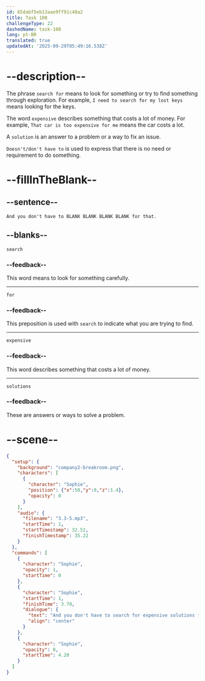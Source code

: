 ```yaml
---
id: 65dabf5eb13aae9ff91c40a2
title: Task 108
challengeType: 22
dashedName: task-108
lang: pt-BR
translated: true
updatedAt: '2025-09-29T05:49:16.538Z'
---
```


<!-- (Audio) Sophie: And you don't have to search for expensive solutions for that. -->

# --description--

The phrase `search for` means to look for something or try to find something through exploration. For example, `I need to search for my lost keys` means looking for the keys.

The word `expensive` describes something that costs a lot of money. For example, `That car is too expensive for me` means the car costs a lot.

A `solution` is an answer to a problem or a way to fix an issue.

`Doesn't/don't have to` is used to express that there is no need or requirement to do something.

# --fillInTheBlank--

## --sentence--

`And you don't have to BLANK BLANK BLANK BLANK for that.`

## --blanks--

`search`

### --feedback--

This word means to look for something carefully.

---

`for`

### --feedback--

This preposition is used with `search` to indicate what you are trying to find.

---

`expensive`

### --feedback--

This word describes something that costs a lot of money.

---

`solutions`

### --feedback--

These are answers or ways to solve a problem.

# --scene--

```json
{
  "setup": {
    "background": "company2-breakroom.png",
    "characters": [
      {
        "character": "Sophie",
        "position": {"x":50,"y":0,"z":1.4},
        "opacity": 0
      }
    ],
    "audio": {
      "filename": "3.3-5.mp3",
      "startTime": 1,
      "startTimestamp": 32.52,
      "finishTimestamp": 35.22
    }
  },
  "commands": [
    {
      "character": "Sophie",
      "opacity": 1,
      "startTime": 0
    },
    {
      "character": "Sophie",
      "startTime": 1,
      "finishTime": 3.70,
      "dialogue": {
        "text": "And you don't have to search for expensive solutions for that.",
        "align": "center"
      }
    },
    {
      "character": "Sophie",
      "opacity": 0,
      "startTime": 4.20
    }
  ]
}
```

